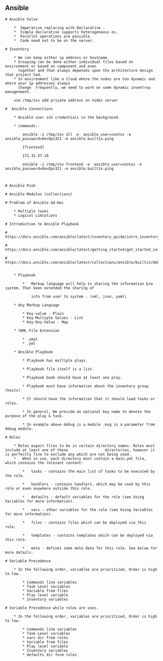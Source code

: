 ## Ansible
    
    # Ansible Solve
        
        *  Imperative replacing with Declarative .
        *  Simple declarative supports heterogeneous os.
        *  Parallel operations are possible.
        *  Code need not to be on the server.

    # Inventory

        * We can keep either ip address or hostname.
        * Grouping can be done either individual files based on environment or based on component and even 
          together and that always depeneds upon the architecture design that project had.
        * In environment like a cloud where the nodes are too dynamic and where your ip addresses always 
          change  frequently, we need to work on some dynamic inventroy managenment.

        vim /tmp/inv add private address on nodes server

    #  Ansible Connections
        
        * Ansible user ssh credentials in the background.  

        * commands:- 

            ansible -i /tmp/inv all -e  ansible_user=centos -e ansible_password=DevOps321 -m ansible.builtin.ping

            [frontend]

            172.31.57.10

            ansible -i /tmp/inv frontend -e  ansible_user=centos -e ansible_password=DevOps321 -m ansible.builtin.ping



    # Ansible Push

    # Ansible Modules (collections)

    # Problem of Ansible Ad-Hoc

        * Multiple tasks
        * Logical Limtations

    # Introduction to Ansible Playbook

    # https://docs.ansible.com/ansible/latest/inventory_guide/intro_inventory.html
    
    # https://docs.ansible.com/ansible/latest/getting_started/get_started_inventory.html

    # https://docs.ansible.com/ansible/latest/collections/ansible/builtin/debug_module.html


        * Playbook 
            
            *   Markup language will help in sharing the information b/w system. That been extended the sharing of 

                info from user to system . (xml, json, yaml)

        * Any Markup Language

            * Key-value - Plain
            * Key-Multiple Values - List
            * Key-Key-Value - Map

        * YAML File Extension

            * .ymal
            * .yml

        * Ansible Playbook

            * Playbook has multiple plays.
            
            * Playbook file itself is a list.

            * Playbook book should have at least one play.

            * Playbook must have information about the inventory group.(hosts)

            * It should have the information that it should load tasks or roles.

            * In general, We provide an optional key name to denote the purpose of the play & task.

            * In example above debug is a module .msg is a parameter from debug module.

    # Roles

        * Roles expect files to be in certain directory names. Roles must include at least one of these                 directories, however it is perfectly fine to exclude any which are not being used. 
        *   When in use, each directory must contain a main.yml file, which contains the relevant content:

            *   tasks - contains the main list of tasks to be executed by the role.

            *   handlers - contains handlers, which may be used by this role or even anywhere outside this role.

            *   defaults - default variables for the role (see Using Variables for more information).

            *   vars - other variables for the role (see Using Variables for more information).

            *   files - contains files which can be deployed via this role.

            *   templates - contains templates which can be deployed via this role.

            *   meta - defines some meta data for this role. See below for more details.

    # Variable Precedence

        * In the following order, variables are prioritized, Order is high to low.

            * Commands line variables
            * Task Level variables
            * Variable from files
            * Play level variable
            * Inventory variables

    # Variable Precedence while roles are uses.

        * In the following order, variables are prioritized, Order is high to low.

            * Commands line variables
            * Task Level variables
            * vars dir from roles
            * Variable from files
            * Play level variable
            * Inventory variables
            * defaults dir form roles  
